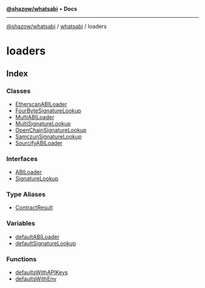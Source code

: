 [**@shazow/whatsabi**](../../../../README.md) • **Docs**

***

[@shazow/whatsabi](../../../../globals.md) / [whatsabi](../../README.md) / loaders

# loaders

## Index

### Classes

- [EtherscanABILoader](classes/EtherscanABILoader.md)
- [FourByteSignatureLookup](classes/FourByteSignatureLookup.md)
- [MultiABILoader](classes/MultiABILoader.md)
- [MultiSignatureLookup](classes/MultiSignatureLookup.md)
- [OpenChainSignatureLookup](classes/OpenChainSignatureLookup.md)
- [SamczunSignatureLookup](classes/SamczunSignatureLookup.md)
- [SourcifyABILoader](classes/SourcifyABILoader.md)

### Interfaces

- [ABILoader](interfaces/ABILoader.md)
- [SignatureLookup](interfaces/SignatureLookup.md)

### Type Aliases

- [ContractResult](type-aliases/ContractResult.md)

### Variables

- [defaultABILoader](variables/defaultABILoader.md)
- [defaultSignatureLookup](variables/defaultSignatureLookup.md)

### Functions

- [defaultsWithAPIKeys](functions/defaultsWithAPIKeys.md)
- [defaultsWithEnv](functions/defaultsWithEnv.md)
